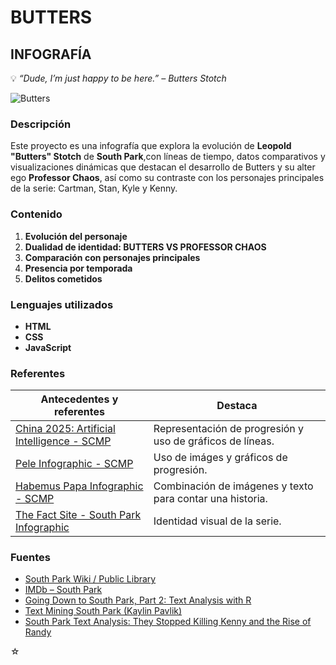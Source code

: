 # BUTTERS 
## INFOGRAFÍA


💡 *“Dude, I’m just happy to be here.” – Butters Stotch*


![Butters](https://pa1.aminoapps.com/6649/a280bbaa1c598289b870a00031ae0366f15034f7_hq.gif)


### Descripción

Este proyecto es una infografía que explora la evolución de **Leopold "Butters" Stotch** de **South Park**,con líneas de tiempo, datos comparativos y visualizaciones dinámicas que destacan el desarrollo de Butters y su alter ego **Professor Chaos**, así como su contraste con los personajes principales de la serie: Cartman, Stan, Kyle y Kenny.


### Contenido

1. **Evolución del personaje**  
2. **Dualidad de identidad: BUTTERS VS PROFESSOR CHAOS**  
3. **Comparación con personajes principales**  
4. **Presencia por temporada**  
5. **Delitos cometidos**


### Lenguajes utilizados

- **HTML**
- **CSS**
- **JavaScript**


### Referentes

| Antecedentes y referentes | Destaca |
| ------------------------- | ----------------------- |
| [China 2025: Artificial Intelligence - SCMP](https://multimedia.scmp.com/news/china/article/2166148/china-2025-artificial-intelligence/index.html?src=follow-chapter) | Representación de progresión y uso de gráficos de líneas. |
| [Pele Infographic - SCMP](https://multimedia.scmp.com/infographics/sport/article/3208740/pele/index.html) | Uso de imáges y gráficos de progresión. |
| [Habemus Papa Infographic - SCMP](https://multimedia.scmp.com/infographics/news/world/article/3310236/habemus-papa/index.html) | Combinación de imágenes y texto para contar una historia. |
| [The Fact Site - South Park Infographic](https://www.thefactsite.com/facts-about-south-park/) | Identidad visual de la serie. |


### Fuentes

- [South Park Wiki / Public Library](https://southpark.fandom.com/wiki/South_Park_Public_Library)
- [IMDb – South Park](https://www.imdb.com/es/title/tt0121955/)
- [Going Down to South Park, Part 2: Text Analysis with R](https://academy.vertabelo.com/blog/south-park-text-data-analysis-with-r-2/)
- [Text Mining South Park (Kaylin Pavlik)](https://www.kaylinpavlik.com/text-mining-south-park/)
- [South Park Text Analysis: They Stopped Killing Kenny and the Rise of Randy
](https://eddiewharton.com/2016/05/27/south-park/)


☆
